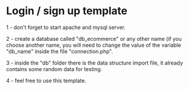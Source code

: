 # Login / sign up template

1 - don't forget to start apache and mysql server.  

2 - create a database called "db_ecommerce" or any other name (if you choose another name, you will need to change the value of the variable "db_name" inside the file "connection.php".   

3 - inside the "db" folder there is the data structure import file, it already contains some random data for testing.   

4 - feel free to use this template.   
